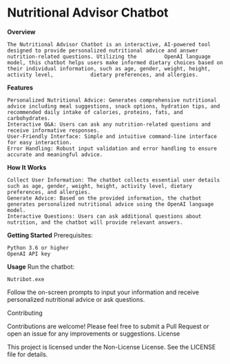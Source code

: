 # Nutritional Advisor Chatbot
<strong>Overview</strong>

    The Nutritional Advisor Chatbot is an interactive, AI-powered tool designed to provide personalized nutritional advice and answer nutrition-related questions. Utilizing the         OpenAI language model, this chatbot helps users make informed dietary choices based on their individual information, such as age, gender, weight, height, activity level,            dietary preferences, and allergies.

<strong>Features</strong>

    Personalized Nutritional Advice: Generates comprehensive nutritional advice including meal suggestions, snack options, hydration tips, and recommended daily intake of calories, proteins, fats, and carbohydrates.
    Interactive Q&A: Users can ask any nutrition-related questions and receive informative responses.
    User-Friendly Interface: Simple and intuitive command-line interface for easy interaction.
    Error Handling: Robust input validation and error handling to ensure accurate and meaningful advice.

<strong>How It Works</strong>

    Collect User Information: The chatbot collects essential user details such as age, gender, weight, height, activity level, dietary preferences, and allergies.
    Generate Advice: Based on the provided information, the chatbot generates personalized nutritional advice using the OpenAI language model.
    Interactive Questions: Users can ask additional questions about nutrition, and the chatbot will provide relevant answers.

<strong>Getting Started</strong>
Prerequisites:

    Python 3.6 or higher
    OpenAI API key

<strong>Usage</strong>
Run the chatbot:

    Nutribot.exe

Follow the on-screen prompts to input your information and receive personalized nutritional advice or ask questions.

Contributing

Contributions are welcome! Please feel free to submit a Pull Request or open an issue for any improvements or suggestions.
License

This project is licensed under the Non-License License. See the LICENSE file for details.
